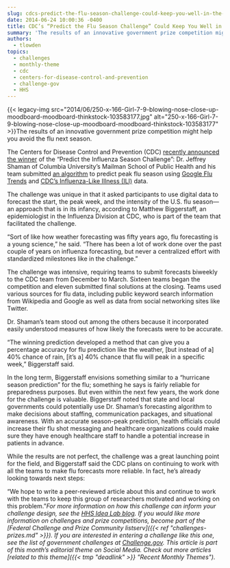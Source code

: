 ```yaml
---
slug: cdcs-predict-the-flu-season-challenge-could-keep-you-well-in-the-future
date: 2014-06-24 10:00:36 -0400
title: CDC’s “Predict the Flu Season Challenge” Could Keep You Well in the Future
summary: 'The results of an innovative government prize competition might help you avoid the flu next season. The Centers for Disease Control and Prevention (CDC) recently announced the winner of the &ldquo;Predict the Influenza Season Challenge&rdquo;: Dr. Jeffrey Shaman of Columbia University’s Mailman School of Public Health and his team submitted an'
authors:
  - tlowden
topics:
  - challenges
  - monthly-theme
  - cdc
  - centers-for-disease-control-and-prevention
  - challenge-gov
  - HHS
---
```


{{< legacy-img src="2014/06/250-x-166-Girl-7-9-blowing-nose-close-up-moodboard-moodboard-thinkstock-103583177.jpg" alt="250-x-166-Girl-7-9-blowing-nose-close-up-moodboard-moodboard-thinkstock-103583177" >}}The results of an innovative government prize competition might help you avoid the flu next season.

The Centers for Disease Control and Prevention (CDC) [recently announced the winner](http://www.cdc.gov/flu/news/predict-flu-challenge-winner.htm) of the “Predict the Influenza Season Challenge”: Dr. Jeffrey Shaman of Columbia University’s Mailman School of Public Health and his team submitted [an algorithm](http://cpid.iri.columbia.edu/) to predict peak flu season using [Google Flu Trends](http://www.google.org/flutrends/us/#US) and <a href="http://www.cdc.gov/flu/weekly/fluactivitysurv.htm" target="_blank">CDC’s Influenza-Like Illness (ILI)</a> data.

The challenge was unique in that it asked participants to use digital data to forecast the start, the peak week, and the intensity of the U.S. flu season—an approach that is in its infancy, according to Matthew Biggerstaff, an epidemiologist in the Influenza Division at CDC, who is part of the team that facilitated the challenge.

“Sort of like how weather forecasting was fifty years ago, flu forecasting is a young science,” he said. “There has been a lot of work done over the past couple of years on influenza forecasting, but never a centralized effort with standardized milestones like in the challenge.”

The challenge was intensive, requiring teams to submit forecasts biweekly to the CDC team from December to March. Sixteen teams began the competition and eleven submitted final solutions at the closing. Teams used various sources for flu data, including public keyword search information from Wikipedia and Google as well as data from social networking sites like Twitter.

Dr. Shaman’s team stood out among the others because it incorporated easily understood measures of how likely the forecasts were to be accurate.

“The winning prediction developed a method that can give you a percentage accuracy for flu prediction like the weather, [but instead of a] 40% chance of rain, [it’s a] 40% chance that flu will peak in a specific week,” Biggerstaff said.

In the long term, Biggerstaff envisions something similar to a “hurricane season prediction” for the flu; something he says is fairly reliable for preparedness purposes. But even within the next few years, the work done for the challenge is valuable. Biggerstaff noted that state and local governments could potentially use Dr. Shaman’s forecasting algorithm to make decisions about staffing, communication packages, and situational awareness. With an accurate season-peak prediction, health officials could increase their flu shot messaging and healthcare organizations could make sure they have enough healthcare staff to handle a potential increase in patients in advance.

While the results are not perfect, the challenge was a great launching point for the field, and Biggerstaff said the CDC plans on continuing to work with all the teams to make flu forecasts more reliable. In fact, he’s already looking towards next steps:

“We hope to write a peer-reviewed article about this and continue to work with the teams to keep this group of researchers motivated and working on this problem.”_For more information on how this challenge can inform your challenge design, see the <a href="http://www.hhs.gov/idealab/2014/06/19/predict-the-flu-season/" target="_blank">HHS Idea Lab blog</a>. If you would like more information on challenges and prize competitions, become part of the [Federal Challenge and Prize Community listserv]({{< ref "challenges-prizes.md" >}}). If you are interested in entering a challenge like this one, see the list of government challenges at <a href="https://challenge.gov/" target="_blank">Challenge.gov</a>._
_This article is part of this month&#8217;s editorial theme on Social Media. Check out more articles [related to this theme]({{< tmp "deadlink" >}} "Recent Monthly Themes")._